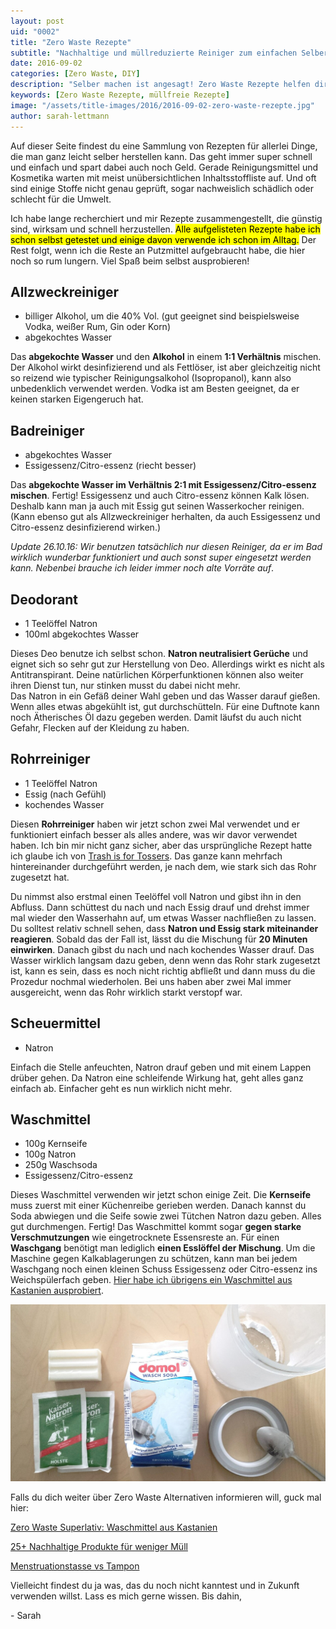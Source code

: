 ```yaml
---
layout: post
uid: "0002"
title: "Zero Waste Rezepte"
subtitle: "Nachhaltige und müllreduzierte Reiniger zum einfachen Selbermachen"
date: 2016-09-02
categories: [Zero Waste, DIY]
description: "Selber machen ist angesagt! Zero Waste Rezepte helfen dir dabei weniger Müll zu produzieren und weniger schädliche Stoffe in die Umwelt zu entlassen."
keywords: [Zero Waste Rezepte, müllfreie Rezepte]
image: "/assets/title-images/2016/2016-09-02-zero-waste-rezepte.jpg"
author: sarah-lettmann
---
```

Auf dieser Seite findest du eine Sammlung von Rezepten für allerlei Dinge, die man ganz leicht selber herstellen kann. Das geht immer super schnell und einfach und spart dabei auch noch Geld. Gerade Reinigungsmittel und Kosmetika warten mit meist unübersichtlichen Inhaltsstoffliste auf. Und oft sind einige Stoffe nicht genau geprüft, sogar nachweislich schädlich oder schlecht für die Umwelt.

Ich habe lange recherchiert und mir Rezepte zusammengestellt, die günstig sind, wirksam und schnell herzustellen. <mark>Alle aufgelisteten Rezepte habe ich schon selbst getestet und einige davon verwende ich schon im Alltag.</mark> Der Rest folgt, wenn ich die Reste an Putzmittel aufgebraucht habe, die hier noch so rum lungern. Viel Spaß beim selbst ausprobieren!

## Allzweckreiniger
  * billiger Alkohol, um die 40% Vol. (gut geeignet sind beispielsweise Vodka, weißer Rum, Gin oder Korn)
  * abgekochtes Wasser

Das **abgekochte Wasser** und den **Alkohol** in einem **1:1 Verhältnis** mischen. Der Alkohol wirkt desinfizierend und als Fettlöser, ist aber gleichzeitig nicht so reizend wie typischer Reinigungsalkohol (Isopropanol), kann also unbedenklich verwendet werden. Vodka ist am Besten geeignet, da er keinen starken Eigengeruch hat.

## Badreiniger
  * abgekochtes Wasser
  * Essigessenz/Citro-essenz (riecht besser)

Das **abgekochte Wasser im Verhältnis 2:1 mit Essigessenz/Citro-essenz mischen**. Fertig! Essigessenz und auch Citro-essenz können Kalk lösen. Deshalb kann man ja auch mit Essig gut seinen Wasserkocher reinigen. (Kann ebenso gut als Allzweckreiniger herhalten, da auch Essigessenz und Citro-essenz desinfizierend wirken.)

*Update 26.10.16: Wir benutzen tatsächlich nur diesen Reiniger, da er im Bad wirklich wunderbar funktioniert und auch sonst super eingesetzt werden kann. Nebenbei brauche ich leider immer noch alte Vorräte auf*.

## Deodorant
  * 1 Teelöffel Natron
  * 100ml abgekochtes Wasser

Dieses Deo benutze ich selbst schon. **Natron neutralisiert Gerüche** und eignet sich so sehr gut zur Herstellung von Deo. Allerdings wirkt es nicht als Antitranspirant. Deine natürlichen Körperfunktionen können also weiter ihren Dienst tun, nur stinken musst du dabei nicht mehr.  
Das Natron in ein Gefäß deiner Wahl geben und das Wasser darauf gießen. Wenn alles etwas abgekühlt ist, gut durchschütteln. Für eine Duftnote kann noch Ätherisches Öl dazu gegeben werden. Damit läufst du auch nicht Gefahr, Flecken auf der Kleidung zu haben.

## Rohrreiniger
  * 1 Teelöffel Natron
  * Essig (nach Gefühl)
  * kochendes Wasser

Diesen **Rohrreiniger** haben wir jetzt schon zwei Mal verwendet und er funktioniert einfach besser als alles andere, was wir davor verwendet haben. Ich bin mir nicht ganz sicher, aber das ursprüngliche Rezept hatte ich glaube ich von [Trash is for Tossers](http://trashisfortossers.com/). Das ganze kann mehrfach hintereinander durchgeführt werden, je nach dem, wie stark sich das Rohr zugesetzt hat.  

Du nimmst also erstmal einen Teelöffel voll Natron und gibst ihn in den Abfluss. Dann schüttest du nach und nach Essig drauf und drehst immer mal wieder den Wasserhahn auf, um etwas Wasser nachfließen zu lassen. Du solltest relativ schnell sehen, dass **Natron und Essig stark miteinander reagieren**. Sobald das der Fall ist, lässt du die Mischung für **20 Minuten einwirken**. Danach gibst du nach und nach kochendes Wasser drauf. Das Wasser wirklich langsam dazu geben, denn wenn das Rohr stark zugesetzt ist, kann es sein, dass es noch nicht richtig abfließt und dann muss du die Prozedur nochmal wiederholen. Bei uns haben aber zwei Mal immer ausgereicht, wenn das Rohr wirklich starkt verstopf war.

## Scheuermittel
  * Natron

Einfach die Stelle anfeuchten, Natron drauf geben und mit einem Lappen drüber gehen. Da Natron eine schleifende Wirkung hat, geht alles ganz einfach ab. Einfacher geht es nun wirklich nicht mehr.

## Waschmittel
  * 100g Kernseife
  * 100g Natron
  * 250g Waschsoda
  * Essigessenz/Citro-essenz

Dieses Waschmittel verwenden wir jetzt schon einige Zeit. Die **Kernseife** muss zuerst mit einer Küchenreibe gerieben werden. Danach kannst du Soda abwiegen und die Seife sowie zwei Tütchen Natron dazu geben. Alles gut durchmengen. Fertig! Das Waschmittel kommt sogar **gegen starke Verschmutzungen** wie eingetrocknete Essensreste an. Für einen **Waschgang** benötigt man lediglich **einen Esslöffel der Mischung**. Um die Maschine gegen Kalkablagerungen zu schützen, kann man bei jedem Waschgang noch einen kleinen Schuss Essigessenz oder Citro-essenz ins Weichspülerfach geben. [Hier habe ich übrigens ein Waschmittel aus Kastanien ausprobiert](/blog/zero-waste-superlativ-waschmittel-aus-kastanien).

![Selbst gemachtes Waschmittel](/assets/inpost-images/2016/2016-09-02-selbst-gemachtes-waschmittel.jpg "© {{ site.title }}")

Falls du dich weiter über Zero Waste Alternativen informieren will, guck mal hier:

[Zero Waste Superlativ: Waschmittel aus Kastanien](/blog/zero-waste-superlativ-waschmittel-aus-kastanien)

[25+ Nachhaltige Produkte für weniger Müll](/blog/nachhaltige-produkte-zur-muellreduzierung)

[Menstruationstasse vs Tampon](/blog/menstruationstasse-vs-tampon)

Vielleicht findest du ja was, das du noch nicht kanntest und in Zukunft verwenden willst. Lass es mich gerne wissen. Bis dahin,

\- Sarah

